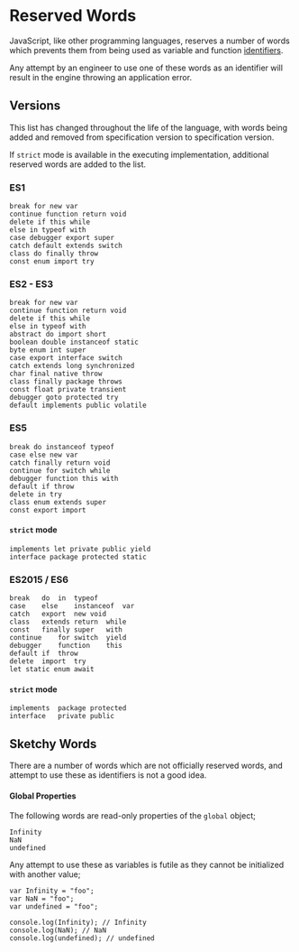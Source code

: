# Reserved Words

JavaScript, like other programming languages, reserves a number of words which prevents them from being used as variable and function [identifiers](../identifiers).

Any attempt by an engineer to use one of these words as an identifier will result in the engine throwing an application error.

## Versions

This list has changed throughout the life of the language, with words being added and removed from specification version to specification version.

If `strict` mode is available in the executing implementation, additional reserved words are added to the list.

### ES1

```
break for new var
continue function return void
delete if this while
else in typeof with
case debugger export super
catch default extends switch
class do finally throw
const enum import try

```

### ES2 - ES3

```
break for new var
continue function return void
delete if this while
else in typeof with
abstract do import short
boolean double instanceof static
byte enum int super
case export interface switch
catch extends long synchronized
char final native throw
class finally package throws
const float private transient
debugger goto protected try
default implements public volatile
```

### ES5

```
break do instanceof typeof
case else new var
catch finally return void
continue for switch while
debugger function this with
default if throw
delete in try
class enum extends super
const export import
```

#### `strict` mode

```
implements let private public yield
interface package protected static
```

### ES2015 / ES6

```
break	do	in	typeof
case	else	instanceof	var
catch	export	new	void
class	extends	return	while
const	finally	super	with
continue	for	switch	yield
debugger	function	this
default	if	throw
delete	import	try
let static enum await
```

#### `strict` mode

```
implements	package	protected
interface	private	public
```

## Sketchy Words

There are a number of words which are not officially reserved words, and attempt to use these as identifiers is not a good idea.

#### Global Properties

The following words are read-only properties of the `global` object;

```
Infinity
NaN
undefined
```

Any attempt to use these as variables is futile as they cannot be initialized with another value;

```
var Infinity = "foo";
var NaN = "foo";
var undefined = "foo";

console.log(Infinity); // Infinity
console.log(NaN); // NaN
console.log(undefined); // undefined
```
